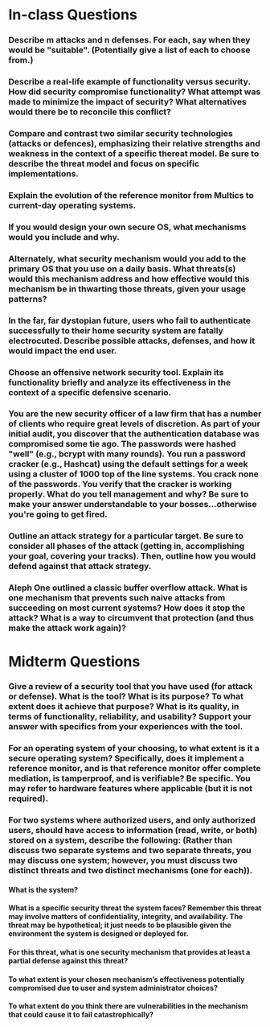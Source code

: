 # In-class Questions

### Describe m attacks and n defenses. For each, say when they would be "suitable". (Potentially give a list of each to choose from.)



### Describe a real-life example of functionality versus security. How did security compromise functionality? What attempt was made to minimize the impact of security? What alternatives would there be to reconcile this conflict?



### Compare and contrast two similar security technologies (attacks or defences), emphasizing their relative strengths and weakness in the context of a specific thereat model. Be sure to describe the threat model and focus on specific implementations.



### Explain the evolution of the reference monitor from Multics to current-day operating systems.



### If you would design your own secure OS, what mechanisms would you include and why.



### Alternately, what security mechanism would you add to the primary OS that you use on a daily basis. What threats(s) would this mechanism address and how effective would this mechanism be in thwarting those threats, given your usage patterns?



### In the far, far dystopian future, users who fail to authenticate successfully to their home security system are fatally electrocuted. Describe possible attacks, defenses, and how it would impact the end user.



### Choose an offensive network security tool. Explain its functionality briefly and analyze its effectiveness in the context of a specific defensive scenario.



### You are the new security officer of a law firm that has a number of clients who require great levels of discretion. As part of your initial audit, you discover that the authentication database was compromised some tie ago. The passwords were hashed "well" (e.g., bcrypt with many rounds). You run a password cracker (e.g., Hashcat) using the default settings for a week using a cluster of 1000 top of the line systems. You crack none of the passwords. You verify that the cracker is working properly. What do you tell management and why? Be sure to make your answer understandable to your bosses...otherwise you're going to get fired.



### Outline an attack strategy for a particular target. Be sure to consider all phases of the attack (getting in, accomplishing your goal, covering your tracks). Then, outline how you would defend against that attack strategy.



### Aleph One outlined a classic buffer overflow attack. What is one mechanism that prevents such naive attacks from succeeding on most current systems? How does it stop the attack? What is a way to circumvent that protection (and thus make the attack work again)?



# Midterm Questions

### Give a review of a security tool that you have used (for attack or defense). What is the tool? What is its purpose? To what extent does it achieve that purpose? What is its quality, in terms of functionality, reliability, and usability? Support your answer with specifics from your experiences with the tool.


### For an operating system of your choosing, to what extent is it a secure operating system? Specifically, does it implement a reference monitor, and is that reference monitor offer complete mediation, is tamperproof, and is verifiable? Be specific. You may refer to hardware features where applicable (but it is not required).


### For two systems where authorized users, and only authorized users, should have access to information (read, write, or both) stored on a system, describe the following: (Rather than discuss two separate systems and two separate threats, you may discuss one system; however, you must discuss two distinct threats and two distinct mechanisms (one for each)).

#### What is the system?



#### What is a specific security threat the system faces? Remember this threat may involve matters of confidentiality, integrity, and availability. The threat may be hypothetical; it just needs to be plausible given the environment the system is designed or deployed for.



#### For this threat, what is one security mechanism that provides at least a partial defense against this threat?



#### To what extent is your chosen mechanism’s effectiveness potentially compromised due to user and system administrator choices?



#### To what extent do you think there are vulnerabilities in the mechanism that could cause it to fail catastrophically?
